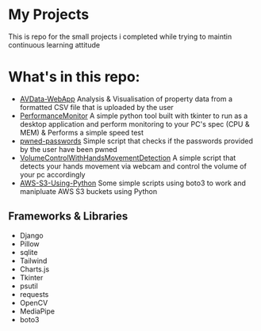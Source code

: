 # My Projects

<p align="center">
<p>This is repo for the small projects i completed while trying to maintin continuous learning attitude</p>


# What's in this repo:

- [AVData-WebApp](https://github.com/Kazaz-Or/projects-and-scripts/tree/develop/AVData-WebApp) Analysis & Visualisation of property data from a formatted CSV file that is uploaded by the user
- [PerformanceMonitor](https://github.com/Kazaz-Or/my-projects/tree/develop/PerformanceMonitor) A simple python tool built with tkinter to run as a desktop application and perform monitoring to your PC's spec (CPU & MEM) & Performs a simple speed test
- [pwned-passwords](https://github.com/Kazaz-Or/my-projects/tree/develop/pwned-passwords) Simple script that checks if the passwords provided by the user have been pwned
- [VolumeControlWithHandsMovementDetection](https://github.com/Kazaz-Or/my-projects/tree/develop/VolumeControlWithHandsMovementDetection) A simple script that detects your hands movement via webcam and control the volume of your pc accordingly
- [AWS-S3-Using-Python](https://github.com/Kazaz-Or/projects-and-scripts/tree/develop/AWS-S3-WithPython) Some simple scripts using boto3 to work and manipluate AWS S3 buckets using Python


## Frameworks & Libraries

- Django
- Pillow
- sqlite
- Tailwind
- Charts.js
- Tkinter
- psutil
- requests
- OpenCV
- MediaPipe
- boto3
